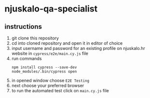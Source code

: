 # njuskalo-qa-specialist
## instructions
1. git clone this repository
2. cd into cloned repository and open it in editor of choice
3. input username and password for an existing profile on njuskalo.hr website in `cypress/e2e/main.cy.js` file
4. run commands
    ```
    npm install cypress --save-dev
    node_modules/.bin/cypress open
    ```
5. in opened window choose `E2E Testing`
6. next choose your preferred browser
7. to run the automated test click on `main.cy.js` file
